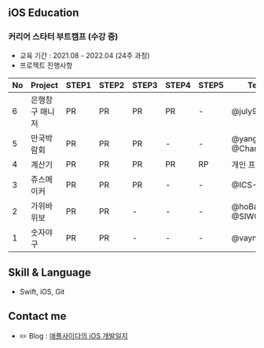 ## iOS Education
### 커리어 스타터 부트캠프 (수강 중)
* 교육 기간 : 2021.08 - 2022.04 (24주 과정) 
* 프로젝트 진행사항

|No|Project|STEP1|STEP2|STEP3|STEP4|STEP5|Team|Reviewer|
|-|-|-|-|-|-|-|-|-|
|6|은행창구 매니저|PR|PR|PR|PR|-|@july911|@GREENOVER|
|5|만국박람회|PR|PR|PR|-|-|@yanghojoon, @ChaminLee|@kcharliek|
|4|계산기|PR|PR|PR|PR|RP|개인 프로젝트|@jae57|
|3|쥬스메이커|PR|PR|PR|-|-|@ICS-Asan|@GREENOVER|
|2|가위바위보|PR|PR|-|-|-|@hoBahk, @SIWONKIM|@joey-ful|
|1|숫자야구|PR|PR|-|-|-|@vayne77|@soll4u|

## Skill & Language
* Swift, iOS, Git

## Contact me
* ✏️ Blog : [애플사이다의 iOS 개발일지](https://applecider2020.tistory.com/)

<!--
**just1103/just1103** is a ✨ _special_ ✨ repository because its `README.md` (this file) appears on your GitHub profile.

Here are some ideas to get you started:

- 🔭 I’m currently working on ...
- 🌱 I’m currently learning ...
- 👯 I’m looking to collaborate on ...
- 🤔 I’m looking for help with ...
- 💬 Ask me about ...
- 📫 How to reach me: ...
- 😄 Pronouns: ...
- ⚡ Fun fact: ...
-->
